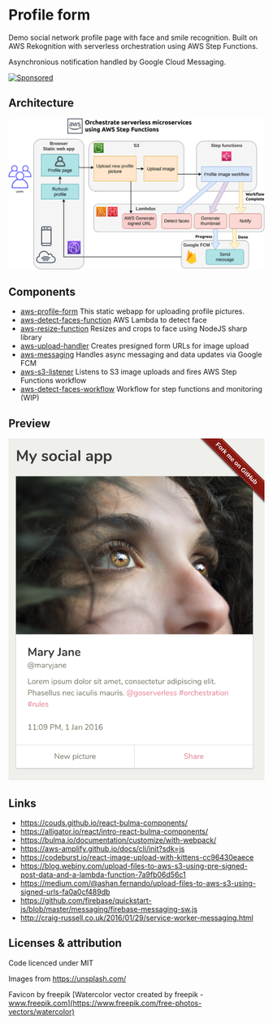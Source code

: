 # Profile form

Demo social network profile page with face and smile recognition. Built on AWS Rekognition with serverless orchestration using AWS Step Functions.

Asynchronious notification handled by Google Cloud Messaging.

[![Sponsored](https://img.shields.io/badge/chilicorn-sponsored-brightgreen.svg)](http://spiceprogram.org/oss-sponsorship/)

## Architecture

![Architecture](architecture.png)

## Components

- [aws-profile-form](https://github.com/huksley/aws-profile-form/) This static webapp for uploading profile pictures.
- [aws-detect-faces-function](https://github.com/huksley/aws-detect-faces-function/) AWS Lambda to detect face
- [aws-resize-function](https://github.com/huksley/aws-resize-function/) Resizes and crops to face using NodeJS sharp library
- [aws-upload-handler](https://github.com/huksley/aws-upload-handler/) Creates presigned form URLs for image upload
- [aws-messaging](https://github.com/huksley/aws-messaging/) Handles async messaging and data updates via Google FCM
- [aws-s3-listener](https://github.com/huksley/aws-s3-listener/) Listens to S3 image uploads and fires AWS Step Functions workflow
- [aws-detect-faces-workflow](https://github.com/huksley/aws-detect-faces-workflow) Workflow for step functions and monitoring (WIP)

## Preview

![Preview](assets/preview.png)

## Links

- https://couds.github.io/react-bulma-components/
- https://alligator.io/react/intro-react-bulma-components/
- https://bulma.io/documentation/customize/with-webpack/
- https://aws-amplify.github.io/docs/cli/init?sdk=js
- https://codeburst.io/react-image-upload-with-kittens-cc96430eaece
- https://blog.webiny.com/upload-files-to-aws-s3-using-pre-signed-post-data-and-a-lambda-function-7a9fb06d56c1
- https://medium.com/@ashan.fernando/upload-files-to-aws-s3-using-signed-urls-fa0a0cf489db
- https://github.com/firebase/quickstart-js/blob/master/messaging/firebase-messaging-sw.js
- http://craig-russell.co.uk/2016/01/29/service-worker-messaging.html

## Licenses & attribution

Code licenced under MIT

Images from https://unsplash.com/

Favicon by freepik [Watercolor vector created by freepik - www.freepik.com](https://www.freepik.com/free-photos-vectors/watercolor)
